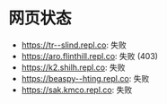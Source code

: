 # 网页状态
- https://tr--slind.repl.co: 失败
- https://aro.flinthill.repl.co: 失败 (403)
- https://k2.shilh.repl.co: 失败
- https://beaspy--hting.repl.co: 失败
- https://sak.kmco.repl.co: 失败
